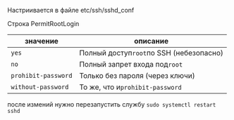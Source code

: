 Настриивается в файле etc/ssh/sshd_conf

Строка PermitRootLogin

| значение            | описание                                |
| ------------------- | --------------------------------------- |
| `yes`               | Полный доступ`root`по SSH (небезопасно) |
| `no`                | Полный запрет входа под`root`           |
| `prohibit-password` | Только без пароля (через ключи)         |
| `without-password`  | То же, что и`prohibit-password`         |
после измений нужно перезапустить службу `sudo systemctl restart sshd`